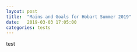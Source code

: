 ```yaml
---
layout: post
title:  "Mains and Goals for Hobart Summer 2019"
date:   2019-03-03 17:05:00
categories: tests
---
```


<div class="entry-content">
test
